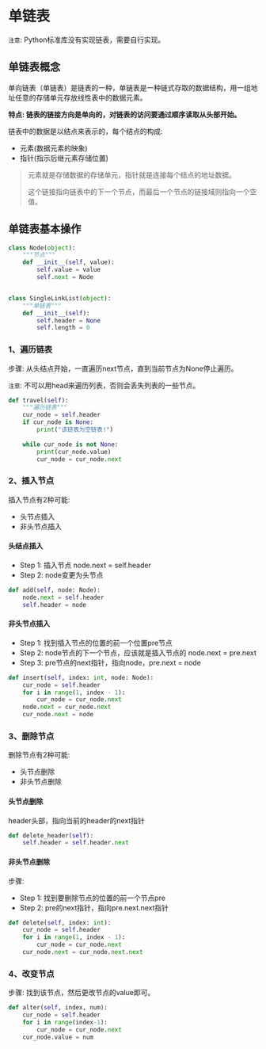# 单链表

`注意`: Python标准库没有实现链表，需要自行实现。

## 单链表概念
单向链表（单链表）是链表的一种，单链表是一种链式存取的数据结构，用一组地址任意的存储单元存放线性表中的数据元素。

**特点: 链表的链接方向是单向的，对链表的访问要通过顺序读取从头部开始。**

链表中的数据是以结点来表示的，每个结点的构成:
* 元素(数据元素的映象)
* 指针(指示后继元素存储位置)
  
> 元素就是存储数据的存储单元，指针就是连接每个结点的地址数据。
> 
> 这个链接指向链表中的下一个节点，而最后一个节点的链接域则指向一个空值。


## 单链表基本操作
```python
class Node(object):
    """节点"""
    def __init__(self, value):
        self.value = value
        self.next = Node


class SingleLinkList(object):
    """单链表"""
    def __init__(self):
        self.header = None
        self.length = 0
```

### 1、遍历链表
步骤: 从头结点开始，一直遍历next节点，直到当前节点为None停止遍历。 

`注意`: 不可以用head来遍历列表，否则会丢失列表的一些节点。

```python
def travel(self):
    """遍历链表"""
    cur_node = self.header
    if cur_node is None:
        print("该链表为空链表!")
    
    while cur_node is not None:
        print(cur_node.value)
        cur_node = cur_node.next
```


### 2、插入节点
插入节点有2种可能:
* 头节点插入
* 非头节点插入

#### 头结点插入
* Step 1: 插入节点 node.next = self.header
* Step 2: node变更为头节点

```python
def add(self, node: Node):
    node.next = self.header
    self.header = node
```

#### 非头节点插入
* Step 1: 找到插入节点的位置的前一个位置pre节点
* Step 2: node节点的下一个节点，应该就是插入节点的 node.next = pre.next
* Step 3: pre节点的next指针，指向node，pre.next = node

```python
def insert(self, index: int, node: Node):
    cur_node = self.header
    for i in range(1, index - 1):
        cur_node = cur_node.next
    node.next = cur_node.next
    cur_node.next = node 
```

### 3、删除节点
删除节点有2种可能:
* 头节点删除
* 非头节点删除

#### 头节点删除
header头部，指向当前的header的next指针
```python
def delete_header(self):
    self.header = self.header.next
```

#### 非头节点删除
步骤:
* Step 1: 找到要删除节点的位置的前一个节点pre
* Step 2: pre的next指针，指向pre.next.next指针
```python
def delete(self, index: int):
    cur_node = self.header
    for i in range(1, index - 1):
        cur_node = cur_node.next
    cur_node.next = cur_node.next.next
```

### 4、改变节点
步骤: 找到该节点，然后更改节点的value即可。

```python
def alter(self, index, num):
    cur_node = self.header
    for i in range(index-1):
        cur_node = cur_node.next
    cur_node.value = num
```
